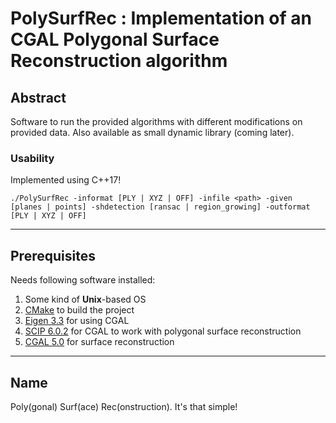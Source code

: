 # PolySurfRec : Implementation of an CGAL Polygonal Surface Reconstruction algorithm

## Abstract

Software to run the provided algorithms with different modifications on provided data.
Also available as small dynamic library (coming later).

### Usability

Implemented using C++17!

```
./PolySurfRec -informat [PLY | XYZ | OFF] -infile <path> -given [planes | points] -shdetection [ransac | region_growing] -outformat [PLY | XYZ | OFF]
```

---

## Prerequisites

Needs following software installed:
1. Some kind of **Unix**-based OS
2. [CMake](https://cmake.org/) to build the project
3. [Eigen 3.3](http://eigen.tuxfamily.org/index.php?title=Main_Page) for using CGAL
4. [SCIP 6.0.2](https://scip.zib.de/) for CGAL to work with polygonal surface reconstruction
5. [CGAL 5.0](https://www.cgal.org/) for surface reconstruction

---

## Name

Poly(gonal) Surf(ace) Rec(onstruction).
It's that simple!